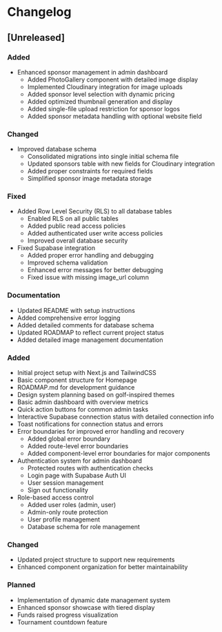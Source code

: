# Changelog

## [Unreleased]

### Added
- Enhanced sponsor management in admin dashboard
  * Added PhotoGallery component with detailed image display
  * Implemented Cloudinary integration for image uploads
  * Added sponsor level selection with dynamic pricing
  * Added optimized thumbnail generation and display
  * Added single-file upload restriction for sponsor logos
  * Added sponsor metadata handling with optional website field

### Changed
- Improved database schema
  * Consolidated migrations into single initial schema file
  * Updated sponsors table with new fields for Cloudinary integration
  * Added proper constraints for required fields
  * Simplified sponsor image metadata storage

### Fixed
- Added Row Level Security (RLS) to all database tables
  * Enabled RLS on all public tables
  * Added public read access policies
  * Added authenticated user write access policies
  * Improved overall database security
- Fixed Supabase integration
  * Added proper error handling and debugging
  * Improved schema validation
  * Enhanced error messages for better debugging
  * Fixed issue with missing image_url column

### Documentation
- Updated README with setup instructions
- Added comprehensive error logging
- Added detailed comments for database schema
- Updated ROADMAP to reflect current project status
- Added detailed image management documentation

### Added
- Initial project setup with Next.js and TailwindCSS
- Basic component structure for Homepage
- ROADMAP.md for development guidance
- Design system planning based on golf-inspired themes
- Basic admin dashboard with overview metrics
- Quick action buttons for common admin tasks
- Interactive Supabase connection status with detailed connection info
- Toast notifications for connection status and errors
- Error boundaries for improved error handling and recovery
  - Added global error boundary
  - Added route-level error boundaries
  - Added component-level error boundaries for major components
- Authentication system for admin dashboard
  - Protected routes with authentication checks
  - Login page with Supabase Auth UI
  - User session management
  - Sign out functionality
- Role-based access control
  - Added user roles (admin, user)
  - Admin-only route protection
  - User profile management
  - Database schema for role management

### Changed
- Updated project structure to support new requirements
- Enhanced component organization for better maintainability

### Planned
- Implementation of dynamic date management system
- Enhanced sponsor showcase with tiered display
- Funds raised progress visualization
- Tournament countdown feature
